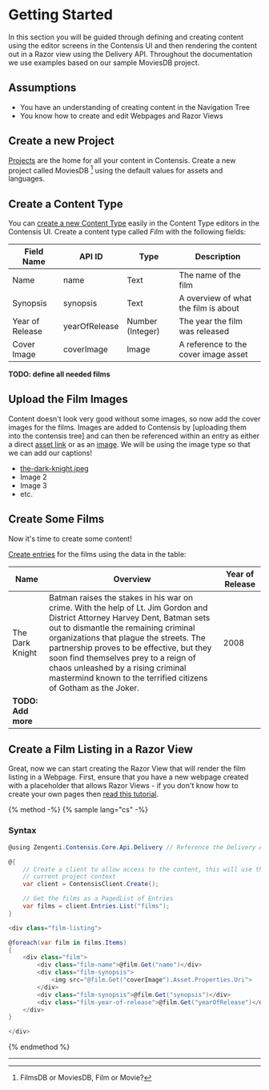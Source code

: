 # Getting Started

In this section you will be guided through defining and creating content using the editor screens in the Contensis UI and then rendering the content out in a Razor view using the Delivery API. Throughout the documentation we use examples based on our sample MoviesDB project.

## Assumptions

- You have an understanding of creating content in the Navigation Tree
- You know how to create and edit Webpages and Razor Views

## Create a new Project

[Projects](/docs/projects/) are the home for all your content in Contensis. Create a new project called MoviesDB [^1] using the default values for assets and languages.

## Create a Content Type

You can [create a new Content Type](/docs/content-types/create-a-content-type.html) easily in the Content Type editors in the Contensis UI. Create a content type called *Film* with the following fields:

| Field Name | API ID | Type | Description |
| ---------- | ------ | ---- | ----------- |
| Name | name | Text | The name of the film |
| Synopsis | synopsis | Text | A overview of what the film is about |
| Year of Release | yearOfRelease | Number (Integer) | The year the film was released |
| Cover Image | coverImage | Image | A reference to the cover image asset |

**TODO: define all needed films** 

## Upload the Film Images

Content doesn't look very good without some images, so now add the cover images for the films. Images are added to Contensis by [uploading them into the contensis tree] and can then be referenced within an entry as either a direct [asset link]() or as an [image](). We will be using the image type so that we can add our captions!

- [the-dark-knight.jpeg]()
- Image 2
- Image 3
- etc.

## Create Some Films

Now it's time to create some content!

[Create entries](/docs/entries/create-an-entry.html) for the films using the data in the table:

| Name | Overview | Year of Release | 
| ---- | -------- | --------------- |
| The Dark Knight | Batman raises the stakes in his war on crime. With the help of Lt. Jim Gordon and District Attorney Harvey Dent, Batman sets out to dismantle the remaining criminal organizations that plague the streets. The partnership proves to be effective, but they soon find themselves prey to a reign of chaos unleashed by a rising criminal mastermind known to the terrified citizens of Gotham as the Joker. |  2008 |
| **TODO: Add more** |


## Create a Film Listing in a Razor View

Great, now we can start creating the Razor View that will render the film listing in a Webpage. First, ensure that you have a new webpage created with a placeholder that allows Razor Views - if you don't know how to create your own pages then [read this tutorial]().

{% method -%}
{% sample lang="cs" -%}

### Syntax

```cs
@using Zengenti.Contensis.Core.Api.Delivery // Reference the Delivery API

@{
    // Create a client to allow access to the content, this will use the 
    // current project context
    var client = ContensisClient.Create();

    // Get the films as a PagedList of Entries
    var films = client.Entries.List("films");
}

<div class="film-listing">

@foreach(var film in films.Items)
{
    <div class="film">
        <div class="film-name">@film.Get("name")</div>
        <div class="film-synopsis">
            <img src="@film.Get("coverImage").Asset.Properties.Uri">
        </div>
        <div class="film-synopsis">@film.Get("synopsis")</div>
        <div class="film-year-of-release">@film.Get("yearOfRelease")</div>
    </div>
}

</div>
```
{% endmethod %}


---

[^1]: FilmsDB or MoviesDB, Film or Movie?